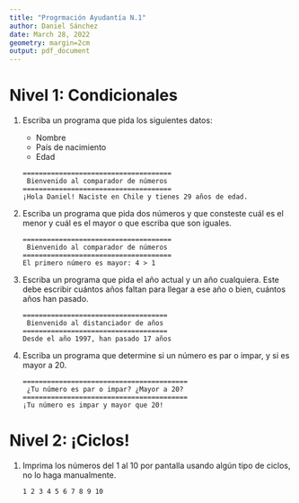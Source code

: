```yaml
---
title: "Progrmación Ayudantía N.1"
author: Daniel Sánchez
date: March 28, 2022
geometry: margin=2cm
output: pdf_document
---
```


# Nivel 1: Condicionales

1. Escriba un programa que pida los siguientes datos:
    - Nombre
    - País de nacimiento
    - Edad

    ```
    =====================================
     Bienvenido al comparador de números 
    =====================================
    ¡Hola Daniel! Naciste en Chile y tienes 29 años de edad.
    ```

2. Escriba un programa que pida dos números y que consteste cuál es el menor y cuál es el mayor o que escriba que son iguales.
    
    ```
    =====================================
     Bienvenido al comparador de números 
    =====================================
    El primero número es mayor: 4 > 1
    ```

3. Escriba un programa que pida el año actual y un año cualquiera. Este debe escribir cuántos años faltan para llegar a ese año o bien, cuántos años han pasado.

    ```
    ====================================
     Bienvenido al distanciador de años 
    ====================================
    Desde el año 1997, han pasado 17 años
    ```

4. Escriba un programa que determine si un número es par o impar, y si es mayor a 20.

    ```    
    =========================================
     ¿Tu número es par o impar? ¿Mayor a 20?     
    =========================================
    ¡Tu número es impar y mayor que 20!
    ```

# Nivel 2: ¡Ciclos!

1. Imprima los números del 1 al 10 por pantalla usando algún tipo de ciclos, no lo haga manualmente.

    ```
    1 2 3 4 5 6 7 8 9 10
    ```